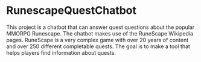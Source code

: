 # RunescapeQuestChatbot
This project is a chatbot that can answer quest questions about the popular MMORPG Runescape. The chatbot makes use of the RuneScape Wikipedia pages. RuneScape is a very complex game with over 20 years of content and over 250 different completable quests. The goal is to make a tool that helps players find information about quests.
